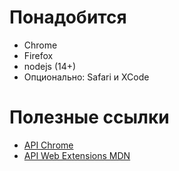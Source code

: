# Понадобится
- Chrome
- Firefox
- nodejs (14+)
- Опционально: Safari и XCode

# Полезные ссылки
- [API Chrome](https://developer.chrome.com/docs/extensions/reference/)
- [API Web Extensions MDN](https://developer.mozilla.org/en-US/docs/Mozilla/Add-ons/WebExtensions)